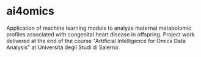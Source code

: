 # ai4omics
Application of machine learning models to analyze maternal metabolomic profiles associated with congenital heart disease in offspring. Project work delivered at the end of the course "Artificial Intelligence for Omics Data Analysis" at Università degli Studi di Salerno.
